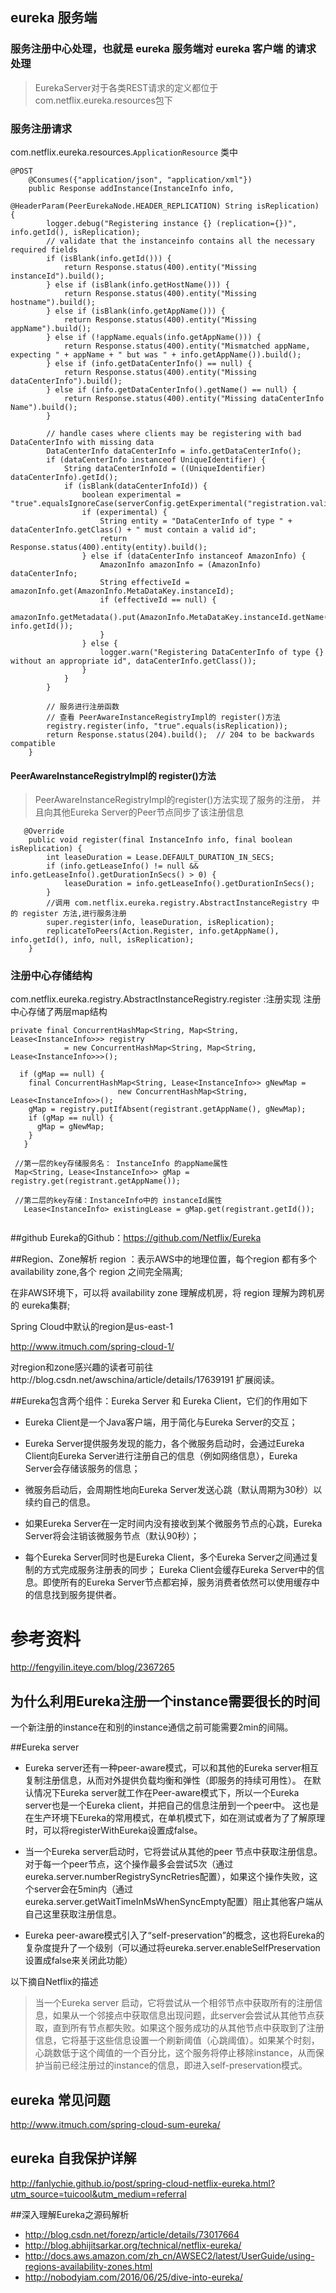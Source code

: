 ## eureka 服务端

### 服务注册中心处理，也就是 eureka 服务端对 eureka 客户端 的请求处理
> EurekaServer对于各类REST请求的定义都位于com.netflix.eureka.resources包下

### 服务注册请求
com.netflix.eureka.resources.`ApplicationResource` 类中
```
@POST
    @Consumes({"application/json", "application/xml"})
    public Response addInstance(InstanceInfo info,
                                @HeaderParam(PeerEurekaNode.HEADER_REPLICATION) String isReplication) {
        logger.debug("Registering instance {} (replication={})", info.getId(), isReplication);
        // validate that the instanceinfo contains all the necessary required fields
        if (isBlank(info.getId())) {
            return Response.status(400).entity("Missing instanceId").build();
        } else if (isBlank(info.getHostName())) {
            return Response.status(400).entity("Missing hostname").build();
        } else if (isBlank(info.getAppName())) {
            return Response.status(400).entity("Missing appName").build();
        } else if (!appName.equals(info.getAppName())) {
            return Response.status(400).entity("Mismatched appName, expecting " + appName + " but was " + info.getAppName()).build();
        } else if (info.getDataCenterInfo() == null) {
            return Response.status(400).entity("Missing dataCenterInfo").build();
        } else if (info.getDataCenterInfo().getName() == null) {
            return Response.status(400).entity("Missing dataCenterInfo Name").build();
        }

        // handle cases where clients may be registering with bad DataCenterInfo with missing data
        DataCenterInfo dataCenterInfo = info.getDataCenterInfo();
        if (dataCenterInfo instanceof UniqueIdentifier) {
            String dataCenterInfoId = ((UniqueIdentifier) dataCenterInfo).getId();
            if (isBlank(dataCenterInfoId)) {
                boolean experimental = "true".equalsIgnoreCase(serverConfig.getExperimental("registration.validation.dataCenterInfoId"));
                if (experimental) {
                    String entity = "DataCenterInfo of type " + dataCenterInfo.getClass() + " must contain a valid id";
                    return Response.status(400).entity(entity).build();
                } else if (dataCenterInfo instanceof AmazonInfo) {
                    AmazonInfo amazonInfo = (AmazonInfo) dataCenterInfo;
                    String effectiveId = amazonInfo.get(AmazonInfo.MetaDataKey.instanceId);
                    if (effectiveId == null) {
                        amazonInfo.getMetadata().put(AmazonInfo.MetaDataKey.instanceId.getName(), info.getId());
                    }
                } else {
                    logger.warn("Registering DataCenterInfo of type {} without an appropriate id", dataCenterInfo.getClass());
                }
            }
        }
        
        // 服务进行注册函数
        // 查看 PeerAwareInstanceRegistryImpl的 register()方法 
        registry.register(info, "true".equals(isReplication));
        return Response.status(204).build();  // 204 to be backwards compatible
    }
```

#### PeerAwareInstanceRegistryImpl的 register()方法
> PeerAwareInstanceRegistryImpl的register()方法实现了服务的注册，
并且向其他Eureka Server的Peer节点同步了该注册信息
```
   @Override
    public void register(final InstanceInfo info, final boolean isReplication) {
        int leaseDuration = Lease.DEFAULT_DURATION_IN_SECS;
        if (info.getLeaseInfo() != null && info.getLeaseInfo().getDurationInSecs() > 0) {
            leaseDuration = info.getLeaseInfo().getDurationInSecs();
        }
        //调用 com.netflix.eureka.registry.AbstractInstanceRegistry 中的 register 方法,进行服务注册
        super.register(info, leaseDuration, isReplication);
        replicateToPeers(Action.Register, info.getAppName(), info.getId(), info, null, isReplication);
    }
```

### 注册中心存储结构
com.netflix.eureka.registry.AbstractInstanceRegistry.register :注册实现
注册中心存储了两层map结构
```
private final ConcurrentHashMap<String, Map<String, Lease<InstanceInfo>>> registry
            = new ConcurrentHashMap<String, Map<String, Lease<InstanceInfo>>>();
          
  if (gMap == null) {
    final ConcurrentHashMap<String, Lease<InstanceInfo>> gNewMap = 
                        new ConcurrentHashMap<String, Lease<InstanceInfo>>();
    gMap = registry.putIfAbsent(registrant.getAppName(), gNewMap);
    if (gMap == null) {
      gMap = gNewMap;
    }
   }       
      
 //第一层的key存储服务名： InstanceInfo 的appName属性          
 Map<String, Lease<InstanceInfo>> gMap = registry.get(registrant.getAppName());
 
 //第二层的key存储：InstanceInfo中的 instanceId属性
   Lease<InstanceInfo> existingLease = gMap.get(registrant.getId());
             
```



##github
Eureka的Github：https://github.com/Netflix/Eureka

##Region、Zone解析
region ：表示AWS中的地理位置，每个region 都有多个 availability zone,各个 region 之间完全隔离;

在非AWS环境下，可以将 availability zone 理解成机房，将 region 理解为跨机房的 eureka集群;

Spring Cloud中默认的region是us-east-1

http://www.itmuch.com/spring-cloud-1/

对region和zone感兴趣的读者可前往http://blog.csdn.net/awschina/article/details/17639191 扩展阅读。


##Eureka包含两个组件：Eureka Server 和 Eureka Client，它们的作用如下
- Eureka Client是一个Java客户端，用于简化与Eureka Server的交互；

- Eureka Server提供服务发现的能力，各个微服务启动时，会通过Eureka Client向Eureka Server进行注册自己的信息（例如网络信息），Eureka Server会存储该服务的信息；

- 微服务启动后，会周期性地向Eureka Server发送心跳（默认周期为30秒）以续约自己的信息。

- 如果Eureka Server在一定时间内没有接收到某个微服务节点的心跳，Eureka Server将会注销该微服务节点（默认90秒）；

- 每个Eureka Server同时也是Eureka Client，多个Eureka Server之间通过复制的方式完成服务注册表的同步；
Eureka Client会缓存Eureka Server中的信息。即使所有的Eureka Server节点都宕掉，服务消费者依然可以使用缓存中的信息找到服务提供者。


# 参考资料
http://fengyilin.iteye.com/blog/2367265

## 为什么利用Eureka注册一个instance需要很长的时间 
一个新注册的instance在和别的instance通信之前可能需要2min的间隔。

##Eureka server 
* Eureka server还有一种peer-aware模式，可以和其他的Eureka server相互复制注册信息，从而对外提供负载均衡和弹性（即服务的持续可用性）。
在默认情况下Eureka server就工作在Peer-aware模式下，所以一个Eureka server也是一个Eureka client，并把自己的信息注册到一个peer中。
这也是在生产环境下Eureka的常用模式，在单机模式下，如在测试或者为了了解原理时，可以将registerWithEureka设置成false。 

* 当一个Eureka server启动时，它将尝试从其他的peer 节点中获取注册信息。对于每一个peer节点，这个操作最多会尝试5次（通过eureka.server.numberRegistrySyncRetries配置），如果这个操作失败，这个server会在5min内（通过eureka.server.getWaitTimeInMsWhenSyncEmpty配置）阻止其他客户端从自己这里获取注册信息。 

* Eureka peer-aware模式引入了“self-preservation”的概念，这也将Eureka的复杂度提升了一个级别（可以通过将eureka.server.enableSelfPreservation设置成false来关闭此功能）

以下摘自Netflix的描述 
>  当一个Eureka server 启动，它将尝试从一个相邻节点中获取所有的注册信息，如果从一个邻接点中获取信息出现问题，此server会尝试从其他节点获取，直到所有节点都失败。如果这个服务成功的从其他节点中获取到了注册信息，它将基于这些信息设置一个刷新阈值（心跳阈值）。如果某个时刻，心跳数低于这个阈值的一个百分比，这个服务将停止移除instance，从而保护当前已经注册过的instance的信息，即进入self-preservation模式。 


## eureka 常见问题 
http://www.itmuch.com/spring-cloud-sum-eureka/

## eureka 自我保护详解
http://fanlychie.github.io/post/spring-cloud-netflix-eureka.html?utm_source=tuicool&utm_medium=referral

##深入理解Eureka之源码解析
- http://blog.csdn.net/forezp/article/details/73017664
- http://blog.abhijitsarkar.org/technical/netflix-eureka/
- http://docs.aws.amazon.com/zh_cn/AWSEC2/latest/UserGuide/using-regions-availability-zones.html
- http://nobodyiam.com/2016/06/25/dive-into-eureka/


